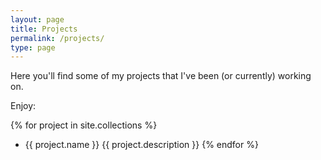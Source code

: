 ```yaml
---
layout: page
title: Projects
permalink: /projects/
type: page
---
```


Here you'll find some of my projects that I've been (or currently) working on.

Enjoy:

{% for project in site.collections %}
*  {{ project.name }}
   {{ project.description }}
{% endfor %}